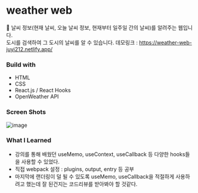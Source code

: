 # weather web
🌈 날씨 정보(현재 날씨, 오늘 날씨 정보, 현재부터 일주일 간의 날씨)를 알려주는 웹입니다. <br>
도시를 검색하여 그 도시의 날씨를 알 수 있습니다.
데모링크 : https://weather-web-juyi212.netlify.app/ 

### Build with
- HTML
- CSS
- React.js / React Hooks
- OpenWeather API 

### Screen Shots
![image](https://user-images.githubusercontent.com/57897408/162203398-1f041ca9-2768-4006-b4eb-c72ce7b828cc.png)

### What I Learned 
- 강의를 통해 배웠던 useMemo, useContext, useCallback 등 다양한 hooks들을 사용할 수 있었다. 
- 직접 webpack 설정 : plugins, output, entry 등 공부 
- 마지막에 랜더링이 덜 될 수 있도록 useMemo, useCallback을 적절하게 사용하려고 했는데 잘 된건지는 코드리뷰를 받아봐야 할 것같다. 
